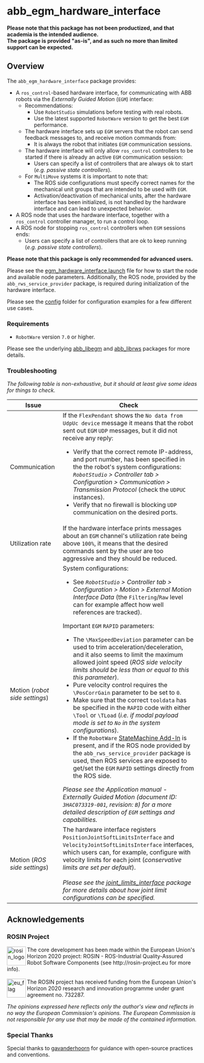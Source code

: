 # abb_egm_hardware_interface

**Please note that this package has not been productized, and that academia is the intended audience.**\
**The package is provided "as-is", and as such no more than limited support can be expected.**

## Overview

The `abb_egm_hardware_interface` package provides:

- A `ros_control`-based hardware interface, for communicating with ABB robots via the *Externally Guided Motion* (`EGM`) interface:
  - Recommendations:
    - Use `RobotStudio` simulations before testing with real robots.
    - Use the latest supported `RobotWare` version to get the best `EGM` performance.
  - The hardware interface sets up `EGM` servers that the robot can send feedback messages to, and receive motion commands from:
    - It is always the robot that initiates `EGM` communication sessions.
  - The hardware interface will only allow `ros_control` controllers to be started if there is already an active `EGM` communication session:
    - Users can specify a list of controllers that are always ok to start (*e.g. passive state controllers*).
  - For `MultiMove` systems it is important to note that:
    - The ROS side configurations must specify correct names for the mechanical unit groups that are intended to be used with `EGM`.
    - Activation/deactivation of mechanical units, after the hardware interface has been initialized, is not handled by the hardware interface and can lead to unexpected behavior.
- A ROS node that uses the hardware interface, together with a `ros_control` controller manager, to run a control loop.
- A ROS node for stopping `ros_control` controllers when `EGM` sessions ends:
  - Users can specify a list of controllers that are ok to keep running (*e.g. passive state controllers*).

**Please note that this package is only recommended for advanced users.**

Please see the [egm_hardware_interface.launch](launch/egm_hardware_interface.launch) file for how to start the node and available node parameters. Additionally, the ROS node, provided by the `abb_rws_service_provider` package, is required during initialization of the hardware interface.

Please see the [config](config) folder for configuration examples for a few different use cases.

### Requirements

- `RobotWare` version `7.0` or higher.

Please see the underlying [abb_libegm](https://github.com/ros-industrial/abb_libegm) and [abb_librws](https://github.com/ros-industrial/abb_librws) packages for more details.

### Troubleshooting

*The following table is non-exhaustive, but it should at least give some ideas for things to check.*

| Issue | Check |
|  --- | --- |
| Communication | If the `FlexPendant` shows the `No data from UdpUc device` message it means that the robot sent out `EGM` `UDP` messages, but it did not receive any reply:<br><ul><li>Verify that the correct remote IP-address, and port number, has been specified in the the robot's system configurations: *`RobotStudio` > Controller tab > Configuration > Communication > Transmission Protocol* (check the `UDPUC` instances).</li><li>Verify that no firewall is blocking `UDP` communication on the desired ports.</li></ul> |
| Utilization rate | If the hardware interface prints messages about an `EGM` channel's utilization rate being above `100%`, it means that the desired commands sent by the user are too aggressive and they should be reduced. |
| Motion (*robot side settings*) | System configurations:<ul><li>See *`RobotStudio` > Controller tab > Configuration > Motion > External Motion Interface Data* (the `Filtering`/`Raw` level can for example affect how well references are tracked).</li></ul>Important `EGM` `RAPID` parameters:<ul><li>The `\MaxSpeedDeviation` parameter can be used to trim acceleration/deceleration, and it also seems to limit the maximum allowed joint speed (*ROS side velocity limits should be less than or equal to this this parameter*).</li><li>Pure velocity control requires the `\PosCorrGain` parameter to be set to `0`.</li><li>Make sure that the correct `tooldata` has be specified in the `RAPID` code with either `\Tool` or `\TLoad` (*i.e. if modal payload mode is set to `No` in the system configurations*).</li><li>If the `RobotWare` [StateMachine Add-In](https://robotapps.robotstudio.com/#/viewApp/c163de01-792e-4892-a290-37dbe050b6e1) is present, and if the ROS node provided by the `abb_rws_service_provider` package is used, then ROS services are exposed to get/set the `EGM` `RAPID` settings directly from the ROS side.</li></ul>*Please see the *Application manual - Externally Guided Motion* (*document ID: `3HAC073319-001`, revision: `B`*) for a more detailed description of `EGM` settings and capabilities.* |
| Motion (*ROS side settings*) | The hardware interface registers `PositionJointSoftLimitsInterface` and `VelocityJointSoftLimitsInterface` interfaces, which users can, for example, configure with velocity limits for each joint (*conservative limits are set per default*).<br><br>*Please see the [joint_limits_interface](https://github.com/ros-controls/ros_control/wiki/joint_limits_interface) package for more details about how joint limit configurations can be specified.*</li></ul></li></ul> |

## Acknowledgements

### ROSIN Project

<p>
  <a href="http://rosin-project.eu">
    <img src="http://rosin-project.eu/wp-content/uploads/rosin_ack_logo_wide.png" alt="rosin_logo" height="50" align="left">
  </a>
  The core development has been made within the European Union's Horizon 2020 project: ROSIN - ROS-Industrial Quality-Assured Robot Software Components (see http://rosin-project.eu for more info).
  <br><br>
  <img src="http://rosin-project.eu/wp-content/uploads/rosin_eu_flag.jpg" alt="eu_flag" height="50" align="left">
  The ROSIN project has received funding from the European Union's Horizon 2020 research and innovation programme under grant agreement no. 732287.
</p>

*The opinions expressed here reflects only the author's view and reflects in no way the European Commission's opinions. The European Commission is not responsible for any use that may be made of the contained information.*

### Special Thanks

Special thanks to [gavanderhoorn](https://github.com/gavanderhoorn) for guidance with open-source practices and conventions.
